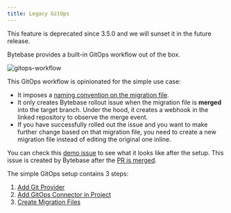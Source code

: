 ```yaml
---
title: Legacy GitOps
---
```


<HintBlock type="warning">

This feature is deprecated since 3.5.0 and we will sunset it in the future release.

</HintBlock>

Bytebase provides a built-in GitOps workflow out of the box.

![gitops-workflow](/content/docs/vcs-integration/overview/gitops-workflow.webp)

This GitOps workflow is opinionated for the simple use case:

- It imposes a [naming convention on the migration file](/docs/vcs-integration/create-migration-files/).
- It only creates Bytebase rollout issue when the migration file is **merged** into the target branch.
  Under the hood, it creates a webhook in the linked repository to observe the merge event.
- If you have successfully rolled out the issue and you want to make further change based on that migration file, you need to create a new migration file instead of editing the original one inline.

<HintBlock type="info">

You can check this [demo issue](https://demo.bytebase.com/projects/gitops-project/issues/106) to see what it looks like after the setup. This issue is created by Bytebase after the [PR is merged](https://github.com/s-bytebase/hr-sample/pull/17).

</HintBlock>

The simple GitOps setup contains 3 steps:

1. [Add Git Provider](/docs/vcs-integration/add-git-provider)
1. [Add GitOps Connector in Project](/docs/vcs-integration/add-gitops-connector)
1. [Create Migration Files](/docs/vcs-integration/create-migration-files)
